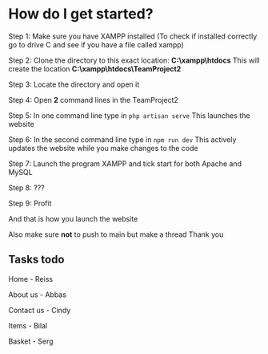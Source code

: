 # How do I get started?

Step 1: Make sure you have XAMPP installed
        (To check if installed correctly go to drive C and see if you have a file called xampp)
        
Step 2: Clone the directory to this exact location:     **C:\xampp\htdocs**
        This will create the location **C:\xampp\htdocs\TeamProject2**

Step 3: Locate the directory and open it

Step 4: Open **2** command lines in the TeamProject2

Step 5: In one command line type in ```php artisan serve```
        This launches the website

Step 6: In the second command line type in ```npm run dev```
        This actively updates the website while you make changes to the code

Step 7: Launch the program XAMPP and tick start for both Apache and MySQL

Step 8: ???

Step 9: Profit

And that is how you launch the website


Also make sure **not** to push to main but make a thread
Thank you






## Tasks todo

Home - Reiss 

About us - Abbas

Contact us - Cindy

Items - Bilal

Basket - Serg
